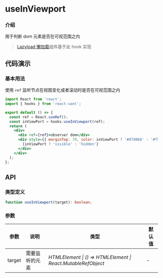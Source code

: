 # useInViewport

### 介绍

用于判断 dom 元素是否在可视范围之内

> [Lazyload 懒加载](/#/zh-CN/lazyload)组件基于此 hook 实现

## 代码演示

### 基本用法

使用 `ref` 监听节点在视图变化或者滚动时是否在可视范围之内

```jsx | pure
import React from 'react';
import { hooks } from 'react-vant';

export default () => {
  const ref = React.useRef();
  const inViewPort = hooks.useInViewport(ref);
  return (
    <div>
      <div ref={ref}>observer dom</div>
      <div style={{ marginTop: 70, color: inViewPort ? '#87d068' : '#f50' }}>
        {inViewPort ? 'visible' : 'hidden'}
      </div>
    </div>
  );
};
```

## API

### 类型定义

```ts
function useInViewport(target): boolean;
```

### 参数

| 参数   | 说明           | 类型                                                         | 默认值 |
| ------ | -------------- | ------------------------------------------------------------ | ------ |
| target | 需要监听的元素 | _HTMLElement \| () => HTMLElement \| React.MutableRefObject_ | -      |
